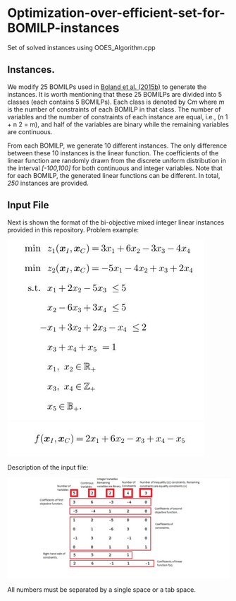 # Optimization-over-efficient-set-for-BOMILP-instances
Set of solved instances using OOES_Algorithm.cpp

## Instances.
We modify 25 BOMILPs used in [Boland et al. (2015b)](http://pubsonline.informs.org/doi/abs/10.1287/ijoc.2015.0646) to generate the instances. It is worth mentioning that these 25 BOMILPs are divided into 5 classes (each contains 5 BOMILPs). Each class is denoted by C*m* where *m* is the number of constraints of each BOMILP in that class. The number of variables and the number of constraints of each instance are equal, i.e., (n 1 + n 2 = m), and half of the variables are binary while the remaining variables are continuous.

From each BOMILP, we generate 10 different instances. The only difference between these 10 instances is the linear function. The coefficients of the linear function are randomly drawn from the discrete uniform distribution in the interval *\[-100,100]* for both continuous and integer variables. Note that for each BOMILP, the generated linear functions can be different. In total, *250* instances are provided. 

## Input File
Next is shown the format of the bi-objective mixed integer linear instances provided in this repository.
Problem example:

![Images](/Images/Example.jpg)
![Images](/Images/Obj_fun_example.jpg)

Description of the input file:

![Images](/Images/Input%20File.jpg)

All numbers must be separated by a single space or a tab space.
